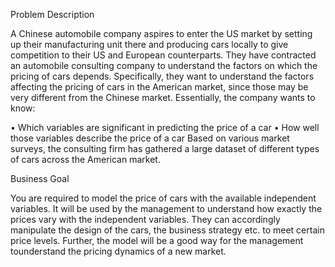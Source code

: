 Problem Description

A Chinese automobile company aspires to enter the US market by setting up their manufacturing unit there and producing cars locally to give competition to their US and European counterparts. 
They have contracted an automobile consulting company to understand the factors on which the pricing of cars depends. 
Specifically, they want to understand the factors affecting the pricing of cars in the American market, since those may be very different from the Chinese market. 
Essentially, the company wants to know:

• Which variables are significant in predicting the price of a car 
• How well those variables describe the price of a car
Based on various market surveys, the consulting firm has gathered a large dataset of different types of cars across the American market.

Business Goal

You are required to model the price of cars with the available independent variables. 
It will be used by the management to understand how exactly the prices vary with the independent variables. 
They can accordingly manipulate the design of the cars, the business strategy etc. to meet certain price levels. 
Further, the model will be a good way for the management tounderstand the pricing dynamics of a new market.
